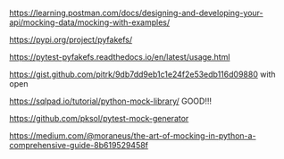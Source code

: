 https://learning.postman.com/docs/designing-and-developing-your-api/mocking-data/mocking-with-examples/

https://pypi.org/project/pyfakefs/

https://pytest-pyfakefs.readthedocs.io/en/latest/usage.html

https://gist.github.com/pitrk/9db7dd9eb1c1e24f2e53edb116d09880 with open

https://sqlpad.io/tutorial/python-mock-library/  GOOD!!!

https://github.com/pksol/pytest-mock-generator

https://medium.com/@moraneus/the-art-of-mocking-in-python-a-comprehensive-guide-8b619529458f